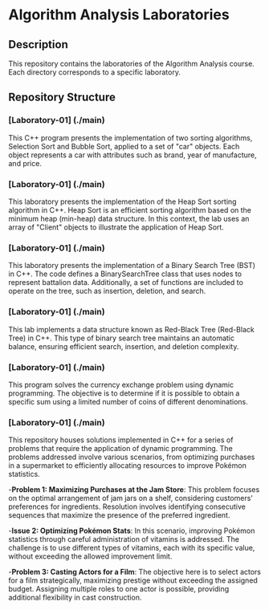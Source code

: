 # Algorithm Analysis Laboratories

## Description
This repository contains the laboratories of the Algorithm Analysis course. Each directory corresponds to a specific laboratory.

## Repository Structure
### [Laboratory-01] (./main)
This C++ program presents the implementation of two sorting algorithms, Selection Sort and Bubble Sort, applied to a set of "car" objects. Each object represents a car with attributes such as brand, year of manufacture, and price.

### [Laboratory-01] (./main)
This laboratory presents the implementation of the Heap Sort sorting algorithm in C++. Heap Sort is an efficient sorting algorithm based on the minimum heap (min-heap) data structure. In this context, the lab uses an array of "Client" objects to illustrate the application of Heap Sort.

### [Laboratory-01] (./main)
This laboratory presents the implementation of a Binary Search Tree (BST) in C++. The code defines a BinarySearchTree class that uses nodes to represent battalion data. Additionally, a set of functions are included to operate on the tree, such as insertion, deletion, and search.

### [Laboratory-01] (./main)
This lab implements a data structure known as Red-Black Tree (Red-Black Tree) in C++. This type of binary search tree maintains an automatic balance, ensuring efficient search, insertion, and deletion complexity.

### [Laboratory-01] (./main)
This program solves the currency exchange problem using dynamic programming. The objective is to determine if it is possible to obtain a specific sum using a limited number of coins of different denominations.

### [Laboratory-01] (./main)
This repository houses solutions implemented in C++ for a series of problems that require the application of dynamic programming. The problems addressed involve various scenarios, from optimizing purchases in a supermarket to efficiently allocating resources to improve Pokémon statistics.

-**Problem 1: Maximizing Purchases at the Jam Store**: This problem focuses on the optimal arrangement of jam jars on a shelf, considering customers' preferences for ingredients. Resolution involves identifying consecutive sequences that maximize the presence of the preferred ingredient.

-**Issue 2: Optimizing Pokémon Stats**: In this scenario, improving Pokémon statistics through careful administration of vitamins is addressed. The challenge is to use different types of vitamins, each with its specific value, without exceeding the allowed improvement limit.

-**Problem 3: Casting Actors for a Film**: The objective here is to select actors for a film strategically, maximizing prestige without exceeding the assigned budget. Assigning multiple roles to one actor is possible, providing additional flexibility in cast construction.







